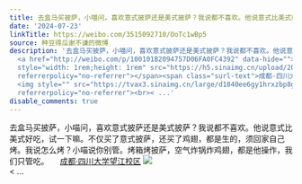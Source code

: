 ```yaml
---
title: 去盒马买披萨，小喵问，喜欢意式披萨还是美式披萨？我说都不喜欢。他说意式比美式好吃，试一下嘛。不仅买了意式披萨，还买了鸡翅，都是生的，须回家自己烤。我说...
date: '2024-07-23'
linkTitle: https://weibo.com/3515092710/OoTc1wBp5
source: 种豆得瓜谢不谦的微博
description: '去盒马买披萨，小喵问，喜欢意式披萨还是美式披萨？我说都不喜欢。他说意式比美式好吃，试一下嘛。不仅买了意式披萨，还买了鸡翅，都是生的，须回家自己烤。我说怎么烤？小喵说你别管。烤箱烤披萨，空气炸锅炸鸡翅，都是他操作，我们只管吃。
  <a href="http://weibo.com/p/100101B2094757D06FA0FC4392" data-hide=""><span class="url-icon"><img
  style="width: 1rem;height: 1rem" src="https://h5.sinaimg.cn/upload/2015/09/25/3/timeline_card_small_location_default.png"
  referrerpolicy="no-referrer"></span><span class="surl-text">成都·四川大学望江校区</span></a>
  <img style="" src="https://tvax3.sinaimg.cn/large/d1840ee6gy1hrxzbp8g9lj22c0340qv6.jpg"
  referrerpolicy="no-referrer"><br>< ...'
disable_comments: true
---
```

去盒马买披萨，小喵问，喜欢意式披萨还是美式披萨？我说都不喜欢。他说意式比美式好吃，试一下嘛。不仅买了意式披萨，还买了鸡翅，都是生的，须回家自己烤。我说怎么烤？小喵说你别管。烤箱烤披萨，空气炸锅炸鸡翅，都是他操作，我们只管吃。 <a href="http://weibo.com/p/100101B2094757D06FA0FC4392" data-hide=""><span class="url-icon"><img style="width: 1rem;height: 1rem" src="https://h5.sinaimg.cn/upload/2015/09/25/3/timeline_card_small_location_default.png" referrerpolicy="no-referrer"></span><span class="surl-text">成都·四川大学望江校区</span></a> <img style="" src="https://tvax3.sinaimg.cn/large/d1840ee6gy1hrxzbp8g9lj22c0340qv6.jpg" referrerpolicy="no-referrer"><br>< ...